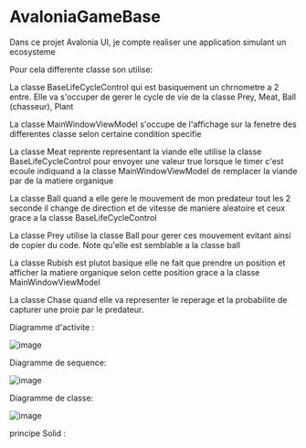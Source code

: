 # AvaloniaGameBase

Dans ce projet Avalonia UI, je compte realiser une application simulant un ecosysteme 

Pour cela differente classe son utilise: 

La classe BaseLifeCycleControl qui est basiquement un chrnometre a 2 entre. Elle va s'occuper de gerer le cycle de vie de la classe Prey, Meat, Ball (chasseur), Plant

La classe MainWindowViewModel s'occupe de l'affichage sur la fenetre des differentes classe selon certaine condition specifie

La classe Meat reprente representant la viande elle utilise la classe BaseLifeCycleControl pour envoyer une valeur true lorsque le timer c'est ecoule indiquand a la classe MainWindowViewModel de remplacer la viande par de la matiere organique

La classe Ball quand a elle gere le mouvement de mon predateur tout les 2 seconde il change de direction et de vitesse de maniere aleatoire et ceux grace a la classe BaseLifeCycleControl

La classe Prey utilise la classe Ball pour gerer ces mouvement evitant ainsi de copier du code. Note qu'elle est semblable a la classe ball 

La classe Rubish est plutot basique elle ne fait que prendre un position et afficher la matiere organique selon cette position grace a la classe MainWindowViewModel

La classe Chase quand elle va representer le reperage et la probabilite de capturer une proie par le predateur. 

Diagramme d'activite :


![image](https://github.com/user-attachments/assets/fc002a39-16a6-4fc0-a46b-7941fa4860f4)


Diagramme de sequence:


![image](https://github.com/user-attachments/assets/f92bfdc4-ca1c-437d-8889-bb7e526404c7)


Diagramme de classe:


![image](https://github.com/user-attachments/assets/a576186b-c266-4900-b226-a0279a963426)




principe Solid :







